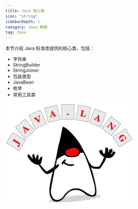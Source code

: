 ```yaml
---
title: Java 核心类
icon: "string"
sidebarDepth: 1
category: Java 教程
tag: Java
---
```



本节介绍 Java 标准库提供的核心类，包括：

- 字符串
- StringBuilder
- StringJoiner
- 包装类型
- JavaBean
- 枚举
- 常用工具类

![](assets/20221207204621.png)


